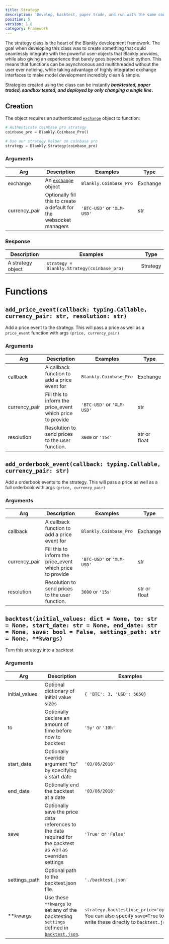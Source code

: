 ```yaml
---
title: Strategy
description: 'Develop, backtest, paper trade, and run with the same code.'
position: 5
version: 1.0
category: Framework
---
```


The strategy class is the heart of the Blankly development framework. The goal when developing this class was to create something that could seamlessly integrate with the powerful user-objects that Blankly provides, while also giving an experience that barely goes beyond basic python. This means that functions can be asynchronous and multithreaded without the user ever noticing, while taking advantage of highly integrated exchange interfaces to make model development incredibly clean & simple.

Strategies created using the class can be instantly ***backtested, paper traded, sandbox tested, and deployed by only changing a single line*.**

## Creation

The object requires an authenticated [`exchange`](/core/exchange) object to function:

```python
# Authenticate coinbase pro strategy
coinbase_pro = Blankly.Coinbase_Pro()

# Use our strategy helper on coinbase pro
strategy = Blankly.Strategy(coinbase_pro)
```

### Arguments

| Arg           | Description                                                  | Examples                   | Type     |
| ------------- | ------------------------------------------------------------ | -------------------------- | -------- |
| exchange      | An [`exchange`](/core/exchange) object                 | `Blankly.Coinbase_Pro`     | Exchange |
| currency_pair | Optionally fill this to create a default for the websocket managers | `'BTC-USD'` or `'XLM-USD'` | str      |

### Response

| Description       | Examples                                    | Type     |
| ----------------- | ------------------------------------------- | -------- |
| A strategy object | `strategy = Blankly.Strategy(coinbase_pro)` | Strategy |

# Functions

## `add_price_event(callback: typing.Callable, currency_pair: str, resolution: str)`

Add a price event to the strategy. This will pass a price as well as a `price_event` function with args `(price, currency_pair)`

### Arguments

| Arg           | Description                                                | Examples                   | Type         |
| ------------- | ---------------------------------------------------------- | -------------------------- | ------------ |
| callback      | A callback function to add a price event for               | `Blankly.Coinbase_Pro`     | Exchange     |
| currency_pair | Fill this to inform the price_event which price to provide | `'BTC-USD'` or `'XLM-USD'` | str          |
| resolution    | Resolution to send prices to the user function.            | `3600` or `'15s'`          | str or float |

## `add_orderbook_event(callback: typing.Callable, currency_pair: str)`

Add a orderbook events to the strategy. This will pass a price as well as a full orderbook with args `(price, currency_pair)`

### Arguments

| Arg           | Description                                                | Examples                   | Type         |
| ------------- | ---------------------------------------------------------- | -------------------------- | ------------ |
| callback      | A callback function to add a price event for               | `Blankly.Coinbase_Pro`     | Exchange     |
| currency_pair | Fill this to inform the price_event which price to provide | `'BTC-USD'` or `'XLM-USD'` | str          |
| resolution    | Resolution to send prices to the user function.            | `3600` or `'15s'`          | str or float |

## `backtest(initial_values: dict = None, to: str = None, start_date: str = None, end_date: str = None, save: bool = False, settings_path: str = None, **kwargs)`

Turn this strategy into a backtest

### Arguments

| Arg            | Description                                                  | Examples                                                     | Type  |
| -------------- | ------------------------------------------------------------ | ------------------------------------------------------------ | ----- |
| initial_values | Optional dictionary of initial value sizes                   | `{ 'BTC': 3, 'USD': 5650}`                                   | dict  |
| to             | Optionally declare an amount of time before now to backtest  | `'5y'` or `'10h'`                                            | str   |
| start_date     | Optionally override argument "to" by specifying a start date | `'03/06/2018'`                                               | str   |
| end_date       | Optionally end the backtest at a date                        | `'03/06/2018'`                                               | str   |
| save           | Optionally save the price data references to the data required for the backtest as well as     overriden settings | `'True'` or `'False'`                                        | bool  |
| settings_path  | Optional path to the backtest.json file.                     | `'./backtest.json'`                                          | str   |
| **kwargs       | Use these `**kwargs` to set any of the backtesting `settings` defined in [`backtest.json`](/usage/backtest.json). | `strategy.backtest(use_price='open')`. You can also specify `save=True` to write these directly to `backtest.json`: | kwarg |

